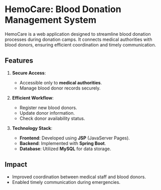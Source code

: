 # HemoCare: Blood Donation Management System

HemoCare is a web application designed to streamline blood donation processes during donation camps. It connects medical authorities with blood donors, ensuring efficient coordination and timely communication.

## Features

1. **Secure Access**:
   - Accessible only to **medical authorities**.
   - Manage blood donor records securely.

2. **Efficient Workflow**:
   - Register new blood donors.
   - Update donor information.
   - Check donor availability status.

3. **Technology Stack**:
   - **Frontend**: Developed using **JSP** (JavaServer Pages).
   - **Backend**: Implemented with **Spring Boot**.
   - **Database**: Utilized **MySQL** for data storage.

## Impact

- Improved coordination between medical staff and blood donors.
- Enabled timely communication during emergencies.


